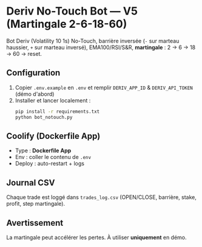 # Deriv No-Touch Bot — V5 (Martingale 2-6-18-60)

Bot Deriv (Volatility 10 1s) No-Touch, barrière inversée (`-` sur marteau haussier, `+` sur marteau inversé), EMA100/RSI/S&R, **martingale** : 2 → 6 → 18 → 60 → reset.

## Configuration
1. Copier `.env.example` en `.env` et remplir `DERIV_APP_ID` & `DERIV_API_TOKEN` (démo d'abord)
2. Installer et lancer localement :
   ```bash
   pip install -r requirements.txt
   python bot_notouch.py
   ```

## Coolify (Dockerfile App)
- Type : **Dockerfile App**
- Env : coller le contenu de `.env`
- Deploy : auto-restart + logs

## Journal CSV
Chaque trade est loggé dans `trades_log.csv` (OPEN/CLOSE, barrière, stake, profit, step martingale).

## Avertissement
La martingale peut accélérer les pertes. À utiliser **uniquement** en démo.
